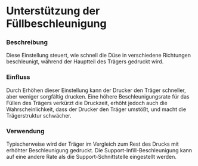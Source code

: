 Unterstützung der Füllbeschleunigung
====
### **Beschreibung**
Diese Einstellung steuert, wie schnell die Düse in verschiedene Richtungen beschleunigt, während der Hauptteil des Trägers gedruckt wird.

### **Einfluss**
Durch Erhöhen dieser Einstellung kann der Drucker den Träger schneller, aber weniger sorgfältig drucken. Eine höhere Beschleunigungsrate für das Füllen des Trägers verkürzt die Druckzeit, erhöht jedoch auch die Wahrscheinlichkeit, dass der Drucker den Träger umstößt, und macht die Trägerstruktur schwächer.

### **Verwendung**
Typischerweise wird der Träger im Vergleich zum Rest des Drucks mit erhöhter Beschleunigung gedruckt. Die Support-Infill-Beschleunigung kann auf eine andere Rate als die Support-Schnittstelle eingestellt werden.